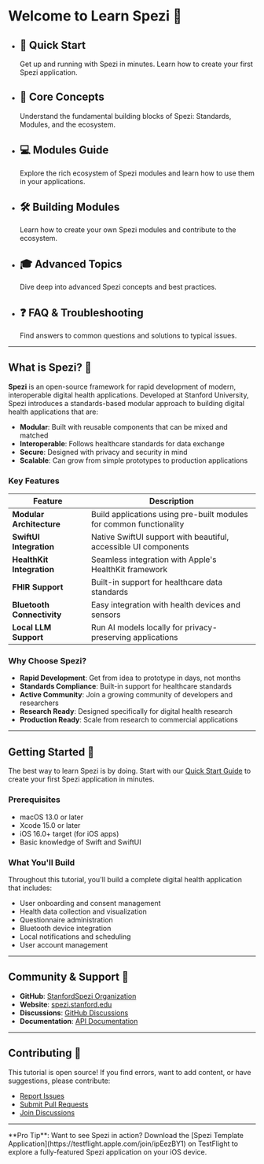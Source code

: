 # Welcome to Learn Spezi 🏥

<div class="grid cards" markdown>

-   🚀 **Quick Start**
    ---
    Get up and running with Spezi in minutes. Learn how to create your first Spezi application.

-   📖 **Core Concepts**
    ---
    Understand the fundamental building blocks of Spezi: Standards, Modules, and the ecosystem.

-   💻 **Modules Guide**
    ---
    Explore the rich ecosystem of Spezi modules and learn how to use them in your applications.

-   🛠️ **Building Modules**
    ---
    Learn how to create your own Spezi modules and contribute to the ecosystem.

-   🎓 **Advanced Topics**
    ---
    Dive deep into advanced Spezi concepts and best practices.

-   ❓ **FAQ & Troubleshooting**
    ---
    Find answers to common questions and solutions to typical issues.

</div>

---

## What is Spezi? 🤔

**Spezi** is an open-source framework for rapid development of modern, interoperable digital health applications. Developed at Stanford University, Spezi introduces a standards-based modular approach to building digital health applications that are:

- **Modular**: Built with reusable components that can be mixed and matched
- **Interoperable**: Follows healthcare standards for data exchange
- **Secure**: Designed with privacy and security in mind
- **Scalable**: Can grow from simple prototypes to production applications

### Key Features

| Feature | Description |
|---------|-------------|
| **Modular Architecture** | Build applications using pre-built modules for common functionality |
| **SwiftUI Integration** | Native SwiftUI support with beautiful, accessible UI components |
| **HealthKit Integration** | Seamless integration with Apple's HealthKit framework |
| **FHIR Support** | Built-in support for healthcare data standards |
| **Bluetooth Connectivity** | Easy integration with health devices and sensors |
| **Local LLM Support** | Run AI models locally for privacy-preserving applications |

### Why Choose Spezi?

- **Rapid Development**: Get from idea to prototype in days, not months
- **Standards Compliance**: Built-in support for healthcare standards
- **Active Community**: Join a growing community of developers and researchers
- **Research Ready**: Designed specifically for digital health research
- **Production Ready**: Scale from research to commercial applications

---

## Getting Started 🚀

The best way to learn Spezi is by doing. Start with our [Quick Start Guide](getting-started/quick-start.md) to create your first Spezi application in minutes.

### Prerequisites

- macOS 13.0 or later
- Xcode 15.0 or later
- iOS 16.0+ target (for iOS apps)
- Basic knowledge of Swift and SwiftUI

### What You'll Build

Throughout this tutorial, you'll build a complete digital health application that includes:

- User onboarding and consent management
- Health data collection and visualization
- Questionnaire administration
- Bluetooth device integration
- Local notifications and scheduling
- User account management

---

## Community & Support 💬

- **GitHub**: [StanfordSpezi Organization](https://github.com/StanfordSpezi)
- **Website**: [spezi.stanford.edu](https://spezi.stanford.edu)
- **Discussions**: [GitHub Discussions](https://github.com/orgs/StanfordSpezi/discussions)
- **Documentation**: [API Documentation](https://swiftpackageindex.com/StanfordSpezi/Spezi/documentation)

---

## Contributing 🤝

This tutorial is open source! If you find errors, want to add content, or have suggestions, please contribute:

- [Report Issues](https://github.com/StanfordSpezi/Spezi/issues)
- [Submit Pull Requests](https://github.com/StanfordSpezi/Spezi/pulls)
- [Join Discussions](https://github.com/orgs/StanfordSpezi/discussions)

---

<div class="admonition tip" markdown="1">
**Pro Tip**: Want to see Spezi in action? Download the [Spezi Template Application](https://testflight.apple.com/join/ipEezBY1) on TestFlight to explore a fully-featured Spezi application on your iOS device.
</div>
